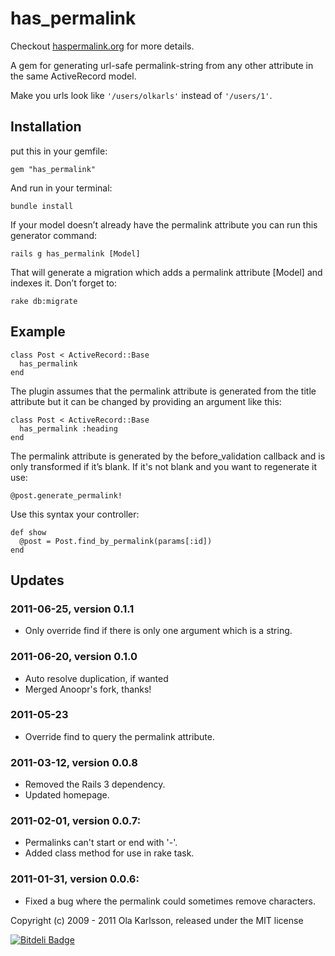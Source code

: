 # has_permalink

Checkout <a href="http://haspermalink.org">haspermalink.org</a> for more details.

A gem for generating url-safe permalink-string from any other attribute in the same ActiveRecord model.

Make you urls look like <code>'/users/olkarls'</code> instead of <code>'/users/1'</code>.

## Installation

put this in your gemfile:

    gem "has_permalink"

And run in your terminal:

    bundle install

If your model doesn’t already have the permalink attribute you can run this generator command:

    rails g has_permalink [Model]

That will generate a migration which adds a permalink attribute [Model] and indexes it. Don’t forget to:

    rake db:migrate

## Example

    class Post < ActiveRecord::Base
      has_permalink
    end

The plugin assumes that the permalink attribute is generated from the title attribute but it can be changed by providing an argument like this:

    class Post < ActiveRecord::Base
      has_permalink :heading
    end

The permalink attribute is generated by the before_validation callback and is only transformed if it’s blank. If it's not blank and you want to regenerate it use:

    @post.generate_permalink!

Use this syntax your controller:

    def show
      @post = Post.find_by_permalink(params[:id])
    end

## Updates

### 2011-06-25, version 0.1.1
* Only override find if there is only one argument which is a string.

### 2011-06-20, version 0.1.0
* Auto resolve duplication, if wanted
* Merged Anoopr's fork, thanks!

### 2011-05-23
* Override find to query the permalink attribute.

### 2011-03-12, version 0.0.8
* Removed the Rails 3 dependency.
* Updated homepage.

### 2011-02-01, version 0.0.7:
* Permalinks can't start or end with '-'.
* Added class method for use in rake task.

### 2011-01-31, version 0.0.6:
* Fixed a bug where the permalink could sometimes remove characters.

Copyright (c) 2009 - 2011 Ola Karlsson, released under the MIT license


[![Bitdeli Badge](https://d2weczhvl823v0.cloudfront.net/olkarls/has_permalink/trend.png)](https://bitdeli.com/free "Bitdeli Badge")

